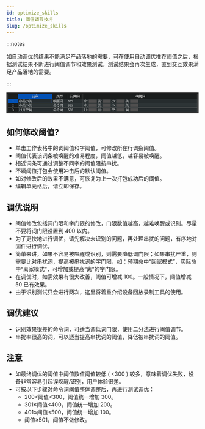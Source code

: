 ```yaml
---
id: optimize_skills
title: 阈值调节技巧
slug: /optimize_skills
---
```


:::notes

如自动调优的结果不能满足产品落地的需要，可在使用自动调优推荐阈值之后，根据测试结果不断进行阈值调节和效果测试，测试结果会再次生成，直到交互效果满足产品落地的需要。

:::

![](./files/1611042634580.png)

## 如何修改阈值?

* 单击工作表格中的词阈值和字阈值，可修改所在行词条阈值。
* 阈值代表该词条被唤醒的难易程度，阈值越低，越容易被唤醒。
* 相近词条可通过调整不同字的阈值阻抗串扰。
* 不填阈值打包会使用冲击后的默认阈值。
* 如对修改后的效果不满意，可恢复为上一次打包成功后的阈值。
* 编辑单元格后，请立即保存。

## 调优说明
* 阈值修改包括词门限和字门限的修改，门限数值越高，越难唤醒或识别。尽量不要将词门限设置到 400 以内。
* 为了更快地进行调优，请先解决未识别的问题，再处理串扰的问题，有序地对固件进行调优。
* 简单来讲，如果不容易被唤醒或识别，则需要降低词门限；如果串扰严重，则需要比对串扰词，提高被串扰词的字门限，如：预期命中“回家模式”，实际命中“离家模式”，可增加或提高“离”的字门限。
* 在调优时，如需效果有很大改善，阈值可增减 100。一般情况下，阈值增减 50 已有效果。
* 由于识别测试只会进行两次，这里将着重介绍设备回放录制工具的使用。


## 调优建议

* 识别效果很差的命令词，可适当调低词门限，使用二分法进行阈值调节。
* 串扰率很高的词，可以适当提高串扰词的阈值，降低被串扰词的阈值。

## 注意 

* 如最终调优的阈值中阈值数值阈值较低 ( <300 ) 较多，意味着调优失败，设备非常容易引起误唤醒/识别，用户体验很差。
* 可按以下步骤对命令词阈值整体调整后，再进行测试调优：
  - 200<阈值<300，阈值统一增加 300。
  - 301≤阈值<400，阈值统一增加 200。
  - 401≤阈值<500，阈值统一增加 100。
  - 阈值≥501，阈值不做修改。
